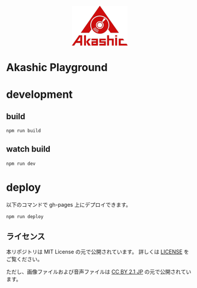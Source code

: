 <p align="center">
<img src="https://raw.githubusercontent.com/akashic-games/playground/main/img/akashic.png" />
</p>

# Akashic Playground

# development

## build

```sh
npm run build
```

## watch build

```sh
npm run dev
```

# deploy

以下のコマンドで gh-pages 上にデプロイできます。

```sh
npm run deploy
```

## ライセンス
本リポジトリは MIT License の元で公開されています。
詳しくは [LICENSE](./LICENSE) をご覧ください。

ただし、画像ファイルおよび音声ファイルは
[CC BY 2.1 JP](https://creativecommons.org/licenses/by/2.1/jp/) の元で公開されています。
